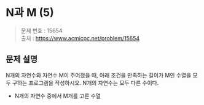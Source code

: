# N과 M (5)

> 문제 번호 : 15654  
> 출처 : https://www.acmicpc.net/problem/15654

## 문제 설명

<p>N개의 자연수와 자연수 M이 주어졌을 때, 아래 조건을 만족하는 길이가 M인 수열을 모두 구하는 프로그램을 작성하시오. N개의 자연수는 모두 다른 수이다.</p>
<ul>
 <li>N개의 자연수 중에서 M개를 고른 수열</li>
</ul>

